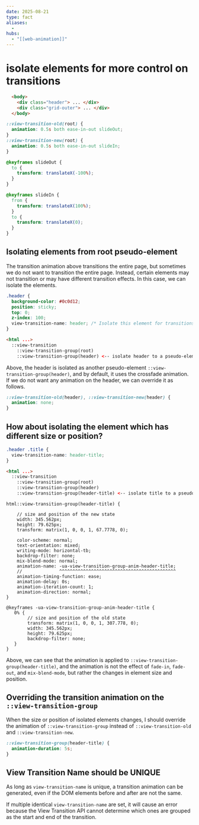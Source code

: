 ```yaml
---
date: 2025-08-21
type: fact
aliases:
  -
hubs:
  - "[[web-animation]]"
---
```


# isolate elements for more control on transitions

```html
  <body>
    <div class="header"> ... </div>
    <div class="grid-outer"> ... </div>
  </body>
```


```css
::view-transition-old(root) {
  animation: 0.5s both ease-in-out slideOut;
}
::view-transition-new(root) {
  animation: 0.5s both ease-in-out slideIn;
}

@keyframes slideOut {
  to {
    transform: translateX(-100%);
  }
}

@keyframes slideIn {
  from {
    transform: translateX(100%);
  }
  to {
    transform: translateX(0);
  }
}
```

## Isolating elements from root pseudo-element

The transition animation above transitions the entire page, but sometimes we do not want to transition the entire page. Instead, certain elements may not transition or may have different transition effects. In this case, we can isolate the elements.


```css
.header {
  background-color: #0c0d12;
  position: sticky;
  top: 0;
  z-index: 100;
  view-transition-name: header; /* Isolate this element for transitions */
}
```


```html
<html ...>
  ::view-transition
    ::view-transition-group(root)
    ::view-transition-group(header) <-- isolate header to a pseudo-element from root
```

Above, the header is isolated as another pseudo-element `::view-transition-group(header)`, and by default, it uses the crossfade animation. If we do not want any animation on the header, we can override it as follows.

```css
::view-transition-old(header), ::view-transition-new(header) {
  animation: none;
}
```

## How about isolating the element which has different size or position?


```css
.header .title {
  view-transition-name: header-title;
}
```

```html
<html ...>
  ::view-transition
    ::view-transition-group(root)
    ::view-transition-group(header)
    ::view-transition-group(header-title) <-- isolate title to a pseudo-element from header
```


```
html::view-transition-group(header-title) {

    // size and position of the new state
    width: 345.562px;
    height: 79.625px;
    transform: matrix(1, 0, 0, 1, 67.7778, 0);

    color-scheme: normal;
    text-orientation: mixed;
    writing-mode: horizontal-tb;
    backdrop-filter: none;
    mix-blend-mode: normal;
    animation-name: -ua-view-transition-group-anim-header-title;
    //              ^^^^^^^^^^^^^^^^^^^^^^^^^^^^^^^^^^^^^^^^^^^^
    animation-timing-function: ease;
    animation-delay: 0s;
    animation-iteration-count: 1;
    animation-direction: normal;
}

@keyframes -ua-view-transition-group-anim-header-title {
   0% {
        // size and position of the old state
        transform: matrix(1, 0, 0, 1, 307.778, 0);
        width: 345.562px;
        height: 79.625px;
        backdrop-filter: none;
   }
}
```

Above, we can see that the animation is applied to `::view-transition-group(header-title)`, and the animation is not the effect of `fade-in`, `fade-out`, and `mix-blend-mode`, but rather the changes in element size and position.


## Overriding the transition animation on the `::view-transition-group`

When the size or position of isolated elements changes, I should override the animation of `::view-transition-group` instead of `::view-transition-old` and `::view-transition-new`.


```css
::view-transition-group(header-title) {
  animation-duration: 5s;
}
```


## View Transition Name should be UNIQUE

As long as `view-transition-name` is unique, a transition animation can be generated, even if the DOM elements before and after are not the same.

If multiple identical `view-transition-name` are set, it will cause an error because the View Transition API cannot determine which ones are grouped as the start and end of the transition.

```html
